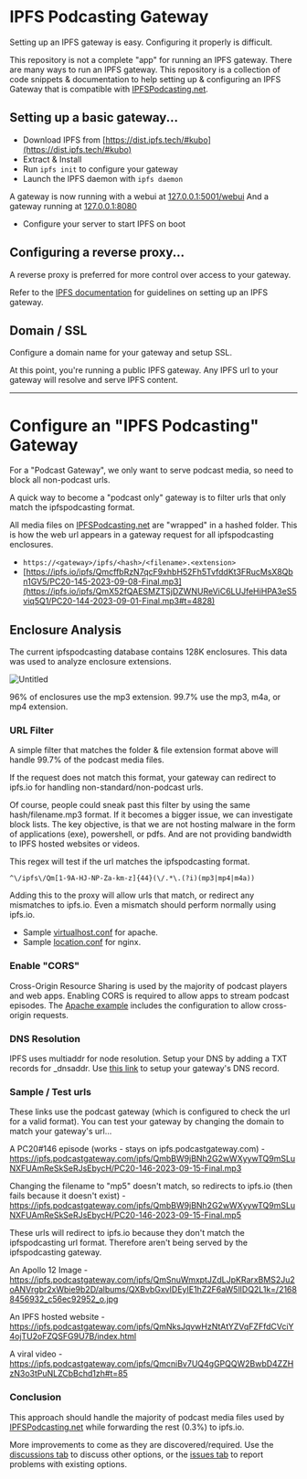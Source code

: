 # IPFS Podcasting Gateway
Setting up an IPFS gateway is easy.
Configuring it properly is difficult.

This repository is not a complete "app" for running an IPFS gateway. There are many ways to run an IPFS gateway. This repository is a collection of code snippets & documentation to help setting up & configuring an IPFS Gateway that is compatible with [IPFSPodcasting.net](https://ipfspodcasting.net).

## Setting up a basic gateway...
- Download IPFS from [https://dist.ipfs.tech/#kubo](https://dist.ipfs.tech/#kubo)
- Extract & Install 
- Run `ipfs init` to configure your gateway
- Launch the IPFS daemon with `ipfs daemon`
  
A gateway is now running with a webui at [127.0.0.1:5001/webui](http://127.0.0.1:5001/webui)
And a gateway running at [127.0.0.1:8080](http://127.0.0.1:8080/ipfs/QmYwAPJzv5CZsnA625s3Xf2nemtYgPpHdWEz79ojWnPbdG/readme)

- Configure your server to start IPFS on boot
  
## Configuring a reverse proxy...
A reverse proxy is preferred for more control over access to your gateway.

Refer to the [IPFS documentation](https://docs.ipfs.tech/how-to/gateway-best-practices/#self-hosting-a-gateway) for guidelines on setting up an IPFS gateway.

## Domain / SSL
Configure a domain name for your gateway and setup SSL.

At this point, you're running a public IPFS gateway. Any IPFS url to your gateway will resolve and serve IPFS content. 

---

# Configure an "IPFS Podcasting" Gateway
For a "Podcast Gateway", we only want to serve podcast media, so need to block all non-podcast urls.

A quick way to become a "podcast only" gateway is to filter urls that only match the ipfspodcasting format.

All media files on [IPFSPodcasting.net](https://ipfspodcasting.net) are "wrapped" in a hashed folder. This is how the web url appears in a gateway request for all ipfspodcasting enclosures.

- `https://<gateway>/ipfs/<hash>/<filename>.<extension>`
- [https://ipfs.io/ipfs/QmcffbRzN7qcF9xhbH52Fh5TvfddKt3FRucMsX8Qbn1GV5/PC20-145-2023-09-08-Final.mp3](https://ipfs.io/ipfs/QmX52fQAESMZTSjDZWNUReViC6LUJfeHiHPA3eS5viq5Q1/PC20-144-2023-09-01-Final.mp3#t=4828)

## Enclosure Analysis
The current ipfspodcasting database contains 128K enclosures. This data was used to analyze enclosure extensions.

![Untitled](https://github.com/Cameron-IPFSPodcasting/podcast-Gateway/assets/103131615/8bcce8a8-cdf8-4152-a8cd-1b0c152819f1)

96% of enclosures use the mp3 extension. 
99.7% use the mp3, m4a, or mp4 extension.

### URL Filter
A simple filter that matches the folder & file extension format above will handle 99.7% of the podcast media files.

If the request does not match this format, your gateway can redirect to ipfs.io for handling non-standard/non-podcast urls.

Of course, people could sneak past this filter by using the same hash/filename.mp3 format. If it becomes a bigger issue, we can investigate block lists. The key objective, is that we are not hosting malware in the form of applications (exe), powershell, or pdfs. And are not providing bandwidth to IPFS hosted websites or videos.

This regex will test if the url matches the ipfspodcasting format.
```
^\/ipfs\/Qm[1-9A-HJ-NP-Za-km-z]{44}(\/.*\.(?i)(mp3|mp4|m4a))
```
Adding this to the proxy will allow urls that match, or redirect any mismatches to ipfs.io. Even a mismatch should perform normally using ipfs.io.

- Sample [virtualhost.conf](https://github.com/Cameron-IPFSPodcasting/podcast-Gateway/blob/main/sample-apache-virtualhost.conf) for apache.
- Sample [location.conf](https://github.com/Cameron-IPFSPodcasting/podcast-Gateway/blob/main/sample-nginx-location.conf) for nginx.

### Enable "CORS"
Cross-Origin Resource Sharing is used by the majority of podcast players and web apps. Enabling CORS is required to allow apps to stream podcast episodes. The [Apache example](https://github.com/Cameron-IPFSPodcasting/podcast-Gateway/blob/main/sample-apache-virtualhost.conf) includes the configuration to allow cross-origin requests.

### DNS Resolution
IPFS uses multiaddr for node resolution. Setup your DNS by adding a TXT records for _dnsaddr. Use [this link](https://github.com/multiformats/multiaddr/blob/master/protocols/DNSADDR.md) to setup your gateway's DNS record.

### Sample / Test urls
These links use the podcast gateway (which is configured to check the url for a valid format). You can test your gateway by changing the domain to match your gateway's url...

A PC20#146 episode (works - stays on ipfs.podcastgateway.com) - https://ipfs.podcastgateway.com/ipfs/QmbBW9jBNh2G2wWXyywTQ9mSLuNXFUAmReSkSeRJsEbycH/PC20-146-2023-09-15-Final.mp3

Changing the filename to "mp5" doesn't match, so redirects to ipfs.io  (then fails because it doesn't exist) - https://ipfs.podcastgateway.com/ipfs/QmbBW9jBNh2G2wWXyywTQ9mSLuNXFUAmReSkSeRJsEbycH/PC20-146-2023-09-15-Final.mp5

These urls will redirect to ipfs.io because they don't match the ipfspodcasting url format. Therefore aren't being served by the ipfspodcasting gateway.

An Apollo 12 Image - https://ipfs.podcastgateway.com/ipfs/QmSnuWmxptJZdLJpKRarxBMS2Ju2oANVrgbr2xWbie9b2D/albums/QXBvbGxvIDEyIE1hZ2F6aW5lIDQ2L1k=/21688456932_c56ec92952_o.jpg

An IPFS hosted website - https://ipfs.podcastgateway.com/ipfs/QmNksJqvwHzNtAtYZVqFZFfdCVciY4ojTU2oFZQSFG9U7B/index.html

A viral video - https://ipfs.podcastgateway.com/ipfs/QmcniBv7UQ4gGPQQW2BwbD4ZZHzN3o3tPuNLZCbBchd1zh#t=85

### Conclusion
This approach should handle the majority of podcast media files used by [IPFSPodcasting.net](https://ipfspodcasting.net) while forwarding the rest (0.3%) to ipfs.io.

More improvements to come as they are discovered/required. Use the [discussions tab](https://github.com/Cameron-IPFSPodcasting/podcast-Gateway/discussions) to discuss other options, or the [issues tab](https://github.com/Cameron-IPFSPodcasting/podcast-Gateway/issues) to report problems with existing options.
